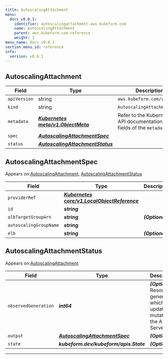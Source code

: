 ```yaml
---
title: AutoscalingAttachment
menu:
  docs_v0.0.1:
    identifier: autoscalingattachment-aws.kubeform.com
    name: AutoscalingAttachment
    parent: aws.kubeform.com-reference
    weight: 1
menu_name: docs_v0.0.1
section_menu_id: reference
info:
  version: v0.0.1
---
```


## AutoscalingAttachment
| Field | Type | Description |
| ------ | ----- | ----------- |
| `apiVersion` | string | `aws.kubeform.com/v1alpha1` |
|    `kind` | string | `AutoscalingAttachment` |
| `metadata` | ***[Kubernetes meta/v1.ObjectMeta](https://kubernetes.io/docs/reference/generated/kubernetes-api/v1.13/#objectmeta-v1-meta)***|Refer to the Kubernetes API documentation for the fields of the `metadata` field.|
| `spec` | ***[AutoscalingAttachmentSpec](#autoscalingattachmentspec)***||
| `status` | ***[AutoscalingAttachmentStatus](#autoscalingattachmentstatus)***||
## AutoscalingAttachmentSpec

Appears on:[AutoscalingAttachment](#autoscalingattachment), [AutoscalingAttachmentStatus](#autoscalingattachmentstatus)

| Field | Type | Description |
| ------ | ----- | ----------- |
| `providerRef` | ***[Kubernetes core/v1.LocalObjectReference](https://kubernetes.io/docs/reference/generated/kubernetes-api/v1.13/#localobjectreference-v1-core)***||
| `id` | ***string***||
| `albTargetGroupArn` | ***string***| ***(Optional)*** |
| `autoscalingGroupName` | ***string***||
| `elb` | ***string***| ***(Optional)*** |
## AutoscalingAttachmentStatus

Appears on:[AutoscalingAttachment](#autoscalingattachment)

| Field | Type | Description |
| ------ | ----- | ----------- |
| `observedGeneration` | ***int64***| ***(Optional)*** Resource generation, which is updated on mutation by the API Server.|
| `output` | ***[AutoscalingAttachmentSpec](#autoscalingattachmentspec)***| ***(Optional)*** |
| `state` | ***kubeform.dev/kubeform/apis.State***| ***(Optional)*** |
---
